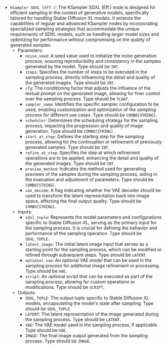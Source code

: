 - `KSampler SDXL (Eff.)`: The KSampler SDXL (Eff.) node is designed for efficient sampling in the context of generative models, specifically tailored for handling Stable Diffusion XL models. It extends the capabilities of regular and advanced KSampler nodes by incorporating specialized sampling strategies that accommodate the unique requirements of SDXL models, such as handling larger model sizes and optimizing for performance without compromising on the quality of generated samples.
    - Parameters:
        - `noise_seed`: A seed value used to initialize the noise generation process, ensuring reproducibility and consistency in the samples generated by the model. Type should be `INT`.
        - `steps`: Specifies the number of steps to be executed in the sampling process, directly influencing the detail and quality of the generated images. Type should be `INT`.
        - `cfg`: The conditioning factor that adjusts the influence of the textual prompt on the generated image, allowing for finer control over the sampling process. Type should be `FLOAT`.
        - `sampler_name`: Identifies the specific sampler configuration to be used, enabling customization and optimization of the sampling process for different use cases. Type should be `COMBO[STRING]`.
        - `scheduler`: Determines the scheduling strategy for the sampling process, impacting the progression and quality of image generation. Type should be `COMBO[STRING]`.
        - `start_at_step`: Defines the starting step for the sampling process, allowing for the continuation or refinement of previously generated samples. Type should be `INT`.
        - `refine_at_step`: Specifies the step at which refinement operations are to be applied, enhancing the detail and quality of the generated images. Type should be `INT`.
        - `preview_method`: Indicates the method used for generating previews of the samples during the sampling process, aiding in the evaluation and adjustment of parameters. Type should be `COMBO[STRING]`.
        - `vae_decode`: A flag indicating whether the VAE decoder should be used to transform the latent representation back into image space, affecting the final output quality. Type should be `COMBO[STRING]`.
    - Inputs:
        - `sdxl_tuple`: Represents the model parameters and configurations specific to Stable Diffusion XL, serving as the primary input for the sampling process. It is crucial for defining the behavior and performance of the sampling operation. Type should be `SDXL_TUPLE`.
        - `latent_image`: The initial latent image input that serves as a starting point for the sampling process, which can be modified or refined through subsequent steps. Type should be `LATENT`.
        - `optional_vae`: An optional VAE model that can be used in the sampling process for additional image refinement or processing. Type should be `VAE`.
        - `script`: An optional script that can be executed as part of the sampling process, allowing for custom operations or modifications. Type should be `SCRIPT`.
    - Outputs:
        - `SDXL_TUPLE`: The output tuple specific to Stable Diffusion XL models, encapsulating the model's state after sampling. Type should be `SDXL_TUPLE`.
        - `LATENT`: The latent representation of the image generated during the sampling process. Type should be `LATENT`.
        - `VAE`: The VAE model used in the sampling process, if applicable. Type should be `VAE`.
        - `IMAGE`: The final image output generated from the sampling process. Type should be `IMAGE`.
